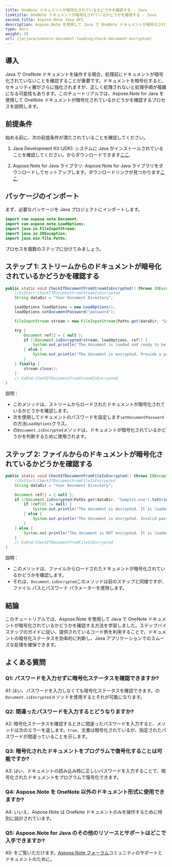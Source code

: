 ```yaml
---
title: OneNote ドキュメントが暗号化されているかどうかを確認する - Java
linktitle: OneNote ドキュメントが暗号化されているかどうかを確認する - Java
second_title: Aspose.Note Java API
description: Aspose.Note を使用して Java で OneNote ドキュメントが暗号化されているかどうかを確認する方法を学習します。効率的に文書を処理するには、ステップバイステップのガイドに従ってください。
type: docs
weight: 10
url: /ja/java/onenote-document-loading/check-document-encrypted/
---
```

## 導入

Java で OneNote ドキュメントを操作する場合、処理前にドキュメントが暗号化されていないことを確認することが重要です。ドキュメントを暗号化すると、セキュリティ層がさらに強化されますが、正しく処理されないと処理手順が複雑になる可能性もあります。このチュートリアルでは、Aspose.Note for Java を使用して OneNote ドキュメントが暗号化されているかどうかを確認するプロセスを説明します。

## 前提条件

始める前に、次の前提条件が満たされていることを確認してください。

1.  Java Development Kit (JDK): システムに Java がインストールされていることを確認してください。からダウンロードできます[ここ](https://www.oracle.com/java/technologies/javase-jdk11-downloads.html).

2. Aspose.Note for Java ライブラリ: Aspose.Note for Java ライブラリをダウンロードしてセットアップします。ダウンロードリンクが見つかります[ここ](https://releases.aspose.com/note/java/).

## パッケージのインポート

まず、必要なパッケージを Java プロジェクトにインポートします。

```java
import com.aspose.note.Document;
import com.aspose.note.LoadOptions;
import java.io.FileInputStream;
import java.io.IOException;
import java.nio.file.Paths;
```

プロセスを複数のステップに分けてみましょう。

## ステップ 1: ストリームからのドキュメントが暗号化されているかどうかを確認する

```java
public static void CheckIfDocumentFromStreamIsEncrypted() throws IOException {
    //ExStart:CheckIfDocumentFromStreamIsEncrypted
    String dataDir = "Your Document Directory";

    LoadOptions loadOptions = new LoadOptions();
    loadOptions.setDocumentPassword("password");

    FileInputStream stream = new FileInputStream(Paths.get(dataDir, "Sample1.one").toString());

    try {
        Document ref[] = { null };
        if (!Document.isEncrypted(stream, loadOptions, ref)) {
            System.out.println("The document is loaded and ready to be processed.");
        } else {
            System.out.println("The document is encrypted. Provide a password.");
        }
    } finally {
        stream.close();
    }
    // ExEnd:CheckIfDocumentFromStreamIsEncrypted
}
```

説明：

- このメソッドは、ストリームからロードされたドキュメントが暗号化されているかどうかを確認します。
- 次を使用してドキュメントのパスワードを設定します`setDocumentPassword`の方法`LoadOptions`クラス。
- の`Document.isEncrypted`メソッドは、ドキュメントが暗号化されているかどうかを判断するために使用されます。

## ステップ 2: ファイルからのドキュメントが暗号化されているかどうかを確認する

```java
public static void CheckIfDocumentFromFileIsEncrypted() throws IOException {
    //ExStart:CheckIfDocumentFromFileIsEncrypted
    String dataDir = "Your Document Directory";

    Document ref[] = { null };
    if (!Document.isEncrypted(Paths.get(dataDir, "Sample1.one").toString(), "VerySecretPassword", ref)) {
        if (ref[0] != null) {
            System.out.println("The document is decrypted. It is loaded and ready to be processed.");
        } else {
            System.out.println("The document is encrypted. Invalid password was provided.");
        }
    } else {
        System.out.println("The document is NOT encrypted. It is loaded and ready to be processed.");
    }
    // ExEnd:CheckIfDocumentFromFileIsEncrypted
}
```

説明：

- このメソッドは、ファイルからロードされたドキュメントが暗号化されているかどうかを確認します。
- それは、`Document.isEncrypted`このメソッドは前のステップと同様ですが、ファイル パスとパスワード パラメーターを使用します。

## 結論

このチュートリアルでは、Aspose.Note を使用して Java で OneNote ドキュメントが暗号化されているかどうかを確認する方法を学習しました。ステップバイステップのガイドに従い、提供されているコード例を利用することで、ドキュメントの暗号化ステータスを効率的に判断し、Java アプリケーションでのスムーズな処理を確保できます。

## よくある質問

### Q1: パスワードを入力せずに暗号化ステータスを確認できますか?

A1: はい、パスワードを入力しなくても暗号化ステータスを確認できます。の`Document.isEncrypted`メソッドを使用するとそれが可能になります。

### Q2: 間違ったパスワードを入力するとどうなりますか?

 A2: 暗号化ステータスを確認するときに間違ったパスワードを入力すると、メソッドは次のエラーを返します。`true`、文書は暗号化されているが、指定されたパスワードが間違っていることを示します。

### Q3: 暗号化されたドキュメントをプログラムで復号化することは可能ですか?

A3: はい、ドキュメントの読み込み時に正しいパスワードを入力することで、暗号化されたドキュメントをプログラムで復号化できます。

### Q4: Aspose.Note を OneNote 以外のドキュメント形式に使用できますか?

A4: いいえ、Aspose.Note は OneNote ドキュメントのみを操作するために特別に設計されています。

### Q5: Aspose.Note for Java のその他のリソースとサポートはどこで入手できますか?

 A5: をご覧いただけます。[Aspose.Note フォーラム](https://forum.aspose.com/c/note/28)コミュニティのサポートとドキュメントのために。